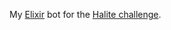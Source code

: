 My [Elixir](http://elixir-lang.github.io/) bot for the [Halite challenge](https://halite.io/play-programming-challenge).

